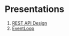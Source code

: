 # Presentations

1. [REST API Design](./RestApiDesign/index.md)
1. [EventLoop](./EventLoop/index.md)
